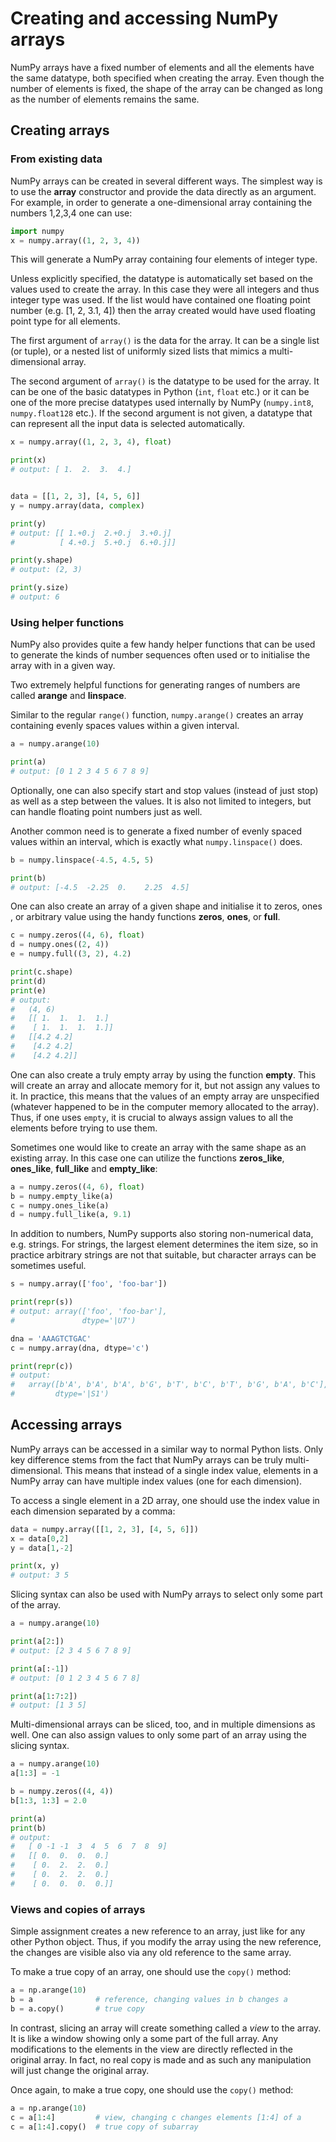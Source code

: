 <!--
SPDX-FileCopyrightText: 2019 CSC - IT Center for Science Ltd. <www.csc.fi>

SPDX-License-Identifier: CC-BY-NC-SA-4.0
-->

<!-- Title: Creating and accessing NumPy arrays -->

<!-- Short description:

In this article we show how to create and access NumPy arrays.

-->

# Creating and accessing NumPy arrays

NumPy arrays have a fixed number of elements and all the elements have the
same datatype, both specified when creating the array. Even though the number
of elements is fixed, the shape of the array can be changed as long as the
number of elements remains the same.

## Creating arrays

### From existing data

NumPy arrays can be created in several different ways. The simplest way is
to use the **array** constructor and provide the data directly as an
argument. For example, in order to generate a one-dimensional array containing
the numbers 1,2,3,4 one can use:

~~~python
import numpy
x = numpy.array((1, 2, 3, 4))
~~~

This will generate a NumPy array containing four elements of integer type.

Unless explicitly specified, the datatype is automatically set based on the
values used to create the array. In this case they were all integers and thus
integer type was used. If the list would have contained one floating point
number (e.g. [1, 2, 3.1, 4]) then the array created would have used floating
point type for all elements.

The first argument of `array()` is the data for the array. It can be a single
list (or tuple), or a nested list of uniformly sized lists that mimics a
multi-dimensional array.

The second argument of `array()` is the datatype to be used for the array. It
can be one of the basic datatypes in Python (`int`, `float` etc.) or it can be
one of the more precise datatypes used internally by NumPy (`numpy.int8`,
`numpy.float128` etc.). If the second argument is not given, a datatype that
can represent all the input data is selected automatically.

~~~python
x = numpy.array((1, 2, 3, 4), float)

print(x)
# output: [ 1.  2.  3.  4.]


data = [[1, 2, 3], [4, 5, 6]]
y = numpy.array(data, complex)

print(y)
# output: [[ 1.+0.j  2.+0.j  3.+0.j]
#          [ 4.+0.j  5.+0.j  6.+0.j]]

print(y.shape)
# output: (2, 3)

print(y.size)
# output: 6
~~~

### Using helper functions

NumPy also provides quite a few handy helper functions that can be used to
generate the kinds of number sequences often used or to initialise the array
with in a given way.

Two extremely helpful functions for generating ranges of numbers are called
**arange** and **linspace**.

Similar to the regular `range()` function, `numpy.arange()` creates an array
containing evenly spaces values within a given interval.

~~~python
a = numpy.arange(10)

print(a)
# output: [0 1 2 3 4 5 6 7 8 9]
~~~

Optionally, one can also specify start and stop values (instead of just stop)
as well as a step between the values. It is also not limited to integers, but
can handle floating point numbers just as well.

Another common need is to generate a fixed number of evenly spaced values
within an interval, which is exactly what `numpy.linspace()` does.

~~~python
b = numpy.linspace(-4.5, 4.5, 5)

print(b)
# output: [-4.5  -2.25  0.    2.25  4.5]
~~~

One can also create an array of a given shape and initialise it to zeros, 
ones , or arbitrary value using the handy functions **zeros**,  **ones**, or 
**full**.

~~~python
c = numpy.zeros((4, 6), float)
d = numpy.ones((2, 4))
e = numpy.full((3, 2), 4.2)

print(c.shape)
print(d)
print(e)
# output:
#   (4, 6)
#   [[ 1.  1.  1.  1.]
#    [ 1.  1.  1.  1.]]
#   [[4.2 4.2]
#    [4.2 4.2]
#    [4.2 4.2]]
~~~

One can also create a truly empty array by using the function **empty**. This
will create an array and allocate memory for it, but not assign any values to
it. In practice, this means that the values of an empty array are unspecified
(whatever happened to be in the computer memory allocated to the array). Thus,
if one uses `empty`, it is crucial to always assign values to all the
elements before trying to use them.

Sometimes one would like to create an array with the same shape as an existing
array. In this case one can utilize the functions **zeros_like**, 
**ones_like**, **full_like** and **empty_like**:

~~~python
a = numpy.zeros((4, 6), float)
b = numpy.empty_like(a)
c = numpy.ones_like(a)
d = numpy.full_like(a, 9.1)
~~~

In addition to numbers, NumPy supports also storing non-numerical data, e.g.
strings. For strings, the largest element determines the item size, so in
practice arbitrary strings are not that suitable, but character arrays can be
sometimes useful.

~~~python
s = numpy.array(['foo', 'foo-bar'])

print(repr(s))
# output: array(['foo', 'foo-bar'],
#               dtype='|U7')

dna = 'AAAGTCTGAC'
c = numpy.array(dna, dtype='c')

print(repr(c))
# output:
#   array([b'A', b'A', b'A', b'G', b'T', b'C', b'T', b'G', b'A', b'C'],
#         dtype='|S1')
~~~


## Accessing arrays

NumPy arrays can be accessed in a similar way to normal Python lists. Only
key difference stems from the fact that NumPy arrays can be truly
multi-dimensional. This means that instead of a single index value, elements
in a NumPy array can have multiple index values (one for each dimension).

To access a single element in a 2D array, one should use the index value in
each dimension separated by a comma:

~~~python
data = numpy.array([[1, 2, 3], [4, 5, 6]])
x = data[0,2]
y = data[1,-2]

print(x, y)
# output: 3 5
~~~

Slicing syntax can also be used with NumPy arrays to select only some part of
the array.

~~~python
a = numpy.arange(10)

print(a[2:])
# output: [2 3 4 5 6 7 8 9]

print(a[:-1])
# output: [0 1 2 3 4 5 6 7 8]

print(a[1:7:2])
# output: [1 3 5]
~~~

Multi-dimensional arrays can be sliced, too, and in multiple dimensions as
well. One can also assign values to only some part of an array using the
slicing syntax.

~~~python
a = numpy.arange(10)
a[1:3] = -1

b = numpy.zeros((4, 4))
b[1:3, 1:3] = 2.0

print(a)
print(b)
# output:
#   [ 0 -1 -1  3  4  5  6  7  8  9]
#   [[ 0.  0.  0.  0.]
#    [ 0.  2.  2.  0.]
#    [ 0.  2.  2.  0.]
#    [ 0.  0.  0.  0.]]
~~~

### Views and copies of arrays

Simple assignment creates a new reference to an array, just like for any other
Python object. Thus, if you modify the array using the new reference, the
changes are visible also via any old reference to the same array.

To make a true copy of an array, one should use the `copy()` method:

~~~python
a = np.arange(10)
b = a              # reference, changing values in b changes a
b = a.copy()       # true copy
~~~

In contrast, slicing an array will create something called a *view* to the
array. It is like a window showing only a some part of the full array. Any
modifications to the elements in the view are directly reflected in the
original array. In fact, no real copy is made and as such any manipulation
will just change the original array.

Once again, to make a true copy, one should use the `copy()` method:

~~~python
a = np.arange(10)
c = a[1:4]         # view, changing c changes elements [1:4] of a
c = a[1:4].copy()  # true copy of subarray
~~~
